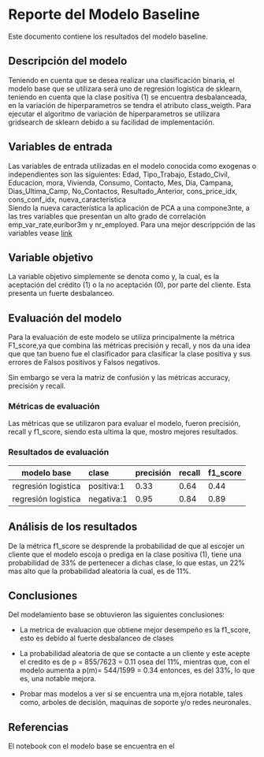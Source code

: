 # Reporte del Modelo Baseline

Este documento contiene los resultados del modelo baseline.

## Descripción del modelo

Teniendo en cuenta que se desea realizar una clasificación binaria, el modelo base que se utilizara será uno de regresión logística de sklearn, teniendo en cuenta que la clase positiva (1) se encuentra desbalanceada, en la variación de hiperparametros se tendra el atributo class_weigth. Para ejecutar el algoritmo de variación de hiperparametros se utilizara gridsearch de sklearn debido a su facilidad de implementación.    

## Variables de entrada

Las variables de entrada utilizadas en el modelo conocida como exogenas o independientes son las siguientes:
Edad, Tipo_Trabajo, Estado_Civil, Educacion, mora, Vivienda, Consumo, Contacto, Mes, Dia, Campana, Dias_Ultima_Camp, No_Contactos, Resultado_Anterior, cons_price_idx, cons_conf_idx, nueva_característica 	
Siendo la nueva característica la aplicación de PCA a una compone3nte, a las tres variables que presentan un alto grado de correlación emp_var_rate,euribor3m y nr_employed. Para una mejor descrippción de las variables vease [link](https://github.com/Leomorya/-MLDS6project/blob/master/docs/data/data_dictionary.md)


## Variable objetivo

La variable objetivo simplemente se denota como y, la cual, es la aceptación del crédito (1) o la no aceptación (0), por parte del cliente. Esta presenta un fuerte desbalanceo.

## Evaluación del modelo

Para la evaluación de este modelo se utiliza principalmente la métrica F1_score,ya que combina las métricas precisión y recall, y nos da una idea que que tan bueno fue el clasificador para clasificar la clase positiva y sus errores de Falsos positivos y Falsos negativos.

Sin embargo se vera la matriz de confusión y las métricas accuracy, precisión y recall.

### Métricas de evaluación

Las métricas que se utilizaron para evaluar el modelo, fueron  precisión, recall y f1_score, siendo esta ultima la que, mostro mejores resultados. 

### Resultados de evaluación

|modelo base|clase|precisión|recall|f1_score|
|:---:|:---|:---|:---|:---|
|regresión logistica|positiva:1|0.33|0.64|0.44|
|regresión logistica|negativa:1|0.95|0.84|0.89| 

## Análisis de los resultados
De la métrica f1_score se desprende la probabilidad de que al escojer un cliente que el modelo escoja o prediga en la clase positiva (1), tiene una probabilidad de 33% de pertenecer a dichas clase, lo que estas, un 22% mas alto que la probabilidad aleatoria la cual, es de 11%.  


## Conclusiones

Del modelamiento base se obtuvieron las siguientes conclusiones:

* La metrica de evaluacion que obtiene mejor desempeño es la f1_score, esto es debido al fuerte desbalanceo de clases

* La probabilidad aleatoria de que se contacte a un cliente y este acepte el credito es de p = 855/7623 = 0.11 osea del 11%, mientras que, con el modelo aumenta a p(m)= 544/1599 = 0.34 entonces, es del 33%, lo que es, una notable mejora.

* Probar mas modelos a ver si se encuentra una m,ejora notable, tales como, arboles de decisión, maquinas de soporte y/o redes neuronales. 
## Referencias

El notebook con el modelo base se encuentra en el  
